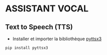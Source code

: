 # ASSISTANT VOCAL 

## Text to Speech (TTS)

- Installer et importer la bibliothèque [pyttsx3](https://pypi.org/project/pyttsx3/)

```
pip install pyttsx3
```

